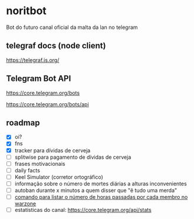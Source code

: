 # noritbot

Bot do futuro canal oficial da malta da lan no telegram

## telegraf docs (node client)

https://telegraf.js.org/

## Telegram Bot API

https://core.telegram.org/bots

https://core.telegram.org/bots/api

## roadmap

- [x] oi?
- [x] fns
- [x] tracker para dívidas de cerveja
- [ ] splitwise para pagamento de dívidas de cerveja
- [ ] frases motivacionais 
- [ ] daily facts
- [ ] Keel Simulator (corretor ortográfico)
- [ ] informação sobre o número de mortes diárias a alturas inconvenientes 
- [ ] autoban durante x minutos a quem disser que "ẽ tudo uma merda"
- [ ] [comando para listar o número de horas passadas por cada membro no warzone](https://epicstore-api.readthedocs.io/en/latest/intro.html)
- [ ] estatísticas do canal: https://core.telegram.org/api/stats
